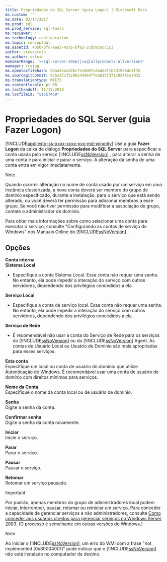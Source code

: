 ```yaml
---
title: Propriedades do SQL Server (guia Logon) | Microsoft Docs
ms.custom: ''
ms.date: 03/14/2017
ms.prod: sql
ms.prod_service: sql-tools
ms.reviewer: ''
ms.technology: configuration
ms.topic: conceptual
ms.assetid: 405073fc-eaa3-43c6-bf82-2cd58cacc1c3
author: stevestein
ms.author: sstein
monikerRange: '>=sql-server-2016||=sqlallproducts-allversions'
manager: craigg
ms.openlocfilehash: 93aa83acd2bc73c8d67cdadddf1b7d1956dc4f7b
ms.sourcegitcommit: 9c6a37175296144464ffea815f371c024fce7032
ms.translationtype: MTE75
ms.contentlocale: pt-BR
ms.lasthandoff: 11/15/2018
ms.locfileid: "51657469"
---
```

# <a name="sql-server-properties-log-on-tab"></a>Propriedades do SQL Server (guia Fazer Logon)
[!INCLUDE[appliesto-ss-xxxx-xxxx-xxx-md-winonly](../../includes/appliesto-ss-xxxx-xxxx-xxx-md-winonly.md)]
  Use a guia **Fazer Logon** da caixa de diálogo **Propriedades do SQL Server** para especificar a conta usada pelo serviço [!INCLUDE[ssNoVersion](../../includes/ssnoversion-md.md)] , para alterar a senha de uma conta e para iniciar e parar o serviço. A alteração da senha de uma conta entra em vigor imediatamente.  
  
> [!NOTE]  
>  Quando ocorrer alteração no nome de conta usado por um serviço em uma instância clusterizada, a nova conta deverá ser membro do grupo de domínio especificado, durante a instalação, para o serviço que está sendo alterado, ou você deverá ter permissão para adicionar membros a esse grupo. Se você não tiver permissão para modificar a associação de grupo, contate o administrador de domínio.  
>   
>  Para obter mais informações sobre como selecionar uma conta para executar o serviço, consulte "Configurando as contas de serviço do Windows" nos Manuais Online do [!INCLUDE[ssNoVersion](../../includes/ssnoversion-md.md)] .  
  
## <a name="options"></a>Opções  
 **Conta interna**  
 **Sistema Local**  
 -   Especifique a conta Sistema Local. Essa conta não requer uma senha. No entanto, ela pode impedir a interação do serviço com outros servidores, dependendo dos privilégios concedidos a ela.  
  
 **Serviço Local**  
 -   Especifique a conta de serviço local. Essa conta não requer uma senha. No entanto, ela pode impedir a interação do serviço com outros servidores, dependendo dos privilégios concedidos a ela.  
  
 **Serviço de Rede**  
 -   É recomendável não usar a conta do Serviço de Rede para os serviços do [!INCLUDE[ssNoVersion](../../includes/ssnoversion-md.md)] ou do [!INCLUDE[ssNoVersion](../../includes/ssnoversion-md.md)] Agent. As contas de Usuário Local ou Usuário de Domínio são mais apropriadas para esses serviços.  
  
 **Esta conta**  
 Especifique um local ou conta de usuário do domínio que utilize Autenticação do Windows. É recomendável usar uma conta de usuário de domínio com direitos mínimos para serviços.  
  
 **Nome da Conta**  
 Especifique o nome da conta local ou de usuário de domínio.  
  
 **Senha**  
 Digite a senha da conta.  
  
 **Confirmar senha**  
 Digite a senha da conta novamente.  
  
 **Iniciar**  
 Inicie o serviço.  
  
 **Parar**  
 Parar o serviço.  
  
 **Pausar**  
 Pausar o serviço.  
  
 **Retomar**  
 Retomar um serviço pausado.  
  
> [!IMPORTANT]  
>  Por padrão, apenas membros do grupo de administradores local podem iniciar, interromper, pausar, retomar ou reiniciar um serviço. Para conceder a capacidade de gerenciar serviços a não administradores, consulte [Como conceder aos usuários direitos para gerenciar serviços no Windows Server 2003](https://support.microsoft.com/kb/325349). (O processo é semelhante em outras versões do Windows.)  
  
> [!NOTE]  
>  Ao iniciar o [!INCLUDE[ssNoVersion](../../includes/ssnoversion-md.md)], um erro do WMI com a frase "not implemented [0x80004001]" pode indicar que o [!INCLUDE[ssNoVersion](../../includes/ssnoversion-md.md)] não está instalado no computador de destino.  
  
  
